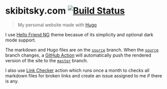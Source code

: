 # skibitsky.com [![Build Status](https://img.shields.io/endpoint.svg?url=https%3A%2F%2Factions-badge.atrox.dev%2Fskibitsky%2Fskibitsky.github.io%2Fbadge%3Fref%3Dsource&style=flat)](https://actions-badge.atrox.dev/skibitsky/skibitsky.github.io/goto?ref=source)
> My personal website made with [Hugo](https://gohugo.io)

I use [Hello Friend NG](https://github.com/skibitsky/hugo-theme-hello-friend-ng) theme becasue of its simplicity and optional dark mode support.

The markdown and Hugo files are on the [`source`](https://github.com/skibitsky/skibitsky.github.io/tree/source) branch. When the [`source`](https://github.com/skibitsky/skibitsky.github.io/tree/source) branch changes, a [GitHub Action](https://github.com/skibitsky/skibitsky.github.io/actions) will automatically push the rendered version of the site to the [`master`](https://github.com/skibitsky/skibitsky.github.io/tree/master) branch.

I also use [Link Checker](https://github.com/marketplace/actions/link-checker) action which runs once a month to checks all markdown files for broken links and create an issue assigned to me if there is any.
